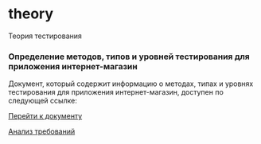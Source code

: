 # theory
Теория тестирования

### Определение методов, типов и уровней тестирования для приложения интернет-магазин

Документ, который содержит информацию о методах, типах и уровнях тестирования для приложения интернет-магазин, доступен по следующей ссылке:

[Перейти к документу](https://docs.google.com/spreadsheets/d/1XGZyMbY3ehpbNS61wn0haW7fKQXHZu68Ikj-SuCfkX8/edit?usp=sharing)

[Анализ требований](https://docs.google.com/spreadsheets/d/1CUbrnK-gBlzf2QR6j9AUK8XEPJR6m6AOYEXu9SywHUA/edit?usp=sharing)
